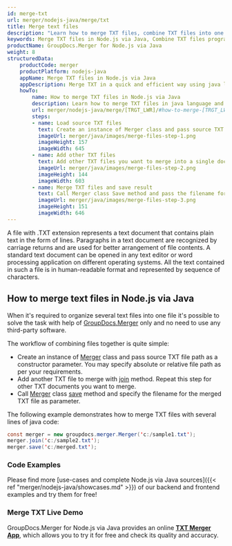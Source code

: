 ```yaml
---
id: merge-txt
url: merger/nodejs-java/merge/txt
title: Merge text files
description: "Learn how to merge TXT files, combine TXT files into one file programmatically in java language using GroupDocs.Merger for Node.js via Java library."
keywords: Merge TXT files in Node.js via Java, Combine TXT files programmatically
productName: GroupDocs.Merger for Node.js via Java
weight: 8
structuredData:
    productCode: merger
    productPlatform: nodejs-java
    appName: Merge TXT files in Node.js via Java
    appDescription: Merge TXT in a quick and efficient way using java language and GroupDocs.Merger for Node.js via Java API, without the use of any third-party software like Microsoft or Open Office.
    howTo:
        name: How to merge TXT files in Node.js via Java 
        description: Learn how to merge TXT files in java language and GroupDocs.Merger for Node.js via Java API, without the use of any third-party software like Microsoft or Open Office.
        url: merger/nodejs-java/merge/[TRGT_LWR]/#how-to-merge-[TRGT_LWR]-files-in-c
        steps:
        - name: Load source TXT files 
          text: Create an instance of Merger class and pass source TXT file path as a constructor parameter. You may specify absolute or relative file path as per your requirements. 
          imageUrl: merger/java/images/merge-files-step-1.png
          imageHeight: 157
          imageWidth: 645
        - name: Add other TXT files
          text: Add other TXT files you want to merge into a single document with Join method of Merger class.
          imageUrl: merger/java/images/merge-files-step-2.png
          imageHeight: 144
          imageWidth: 603
        - name: Merge TXT files and save result 
          text: Call Merger class Save method and pass the filename for the resultant TXT file as parameter.
          imageUrl: merger/java/images/merge-files-step-3.png
          imageHeight: 151
          imageWidth: 646
---
```


A file with .TXT extension represents a text document that contains plain text in the form of lines. Paragraphs in a text document are recognized by carriage returns and are used for better arrangement of file contents. A standard text document can be opened in any text editor or word processing application on different operating systems. All the text contained in such a file is in human-readable format and represented by sequence of characters.

## How to merge text files in Node.js via Java

When it's required to organize several text files into one file it's possible to solve the task with help of [GroupDocs.Merger](https://products.groupdocs.com/merger/nodejs-java) only and no need to use any third-party software.

The workflow of combining files together is quite simple:

* Create an instance of [Merger](https://reference.groupdocs.com/merger/java/com.groupdocs.merger/Merger) class and pass source TXT file path as a constructor parameter. You may specify absolute or relative file path as per your requirements.
* Add another TXT file to merge with [join](https://reference.groupdocs.com/merger/java/com.groupdocs.merger/Merger#join(java.io.InputStream)) method. Repeat this step for other TXT documents you want to merge.
* Call [Merger](https://reference.groupdocs.com/merger/java/com.groupdocs.merger/Merger) class [save](https://reference.groupdocs.com/merger/java/com.groupdocs.merger/Merger#save(java.io.OutputStream)) method and specify the filename for the merged TXT file as parameter.

The following example demonstrates how to merge TXT files with several lines of java code:

```java
const merger = new groupdocs.merger.Merger('c:/sample1.txt');
merger.join('c:/sample2.txt');
merger.save('c:/merged.txt');
```

### Code Examples

Please find more [use-cases and complete Node.js via Java sources]({{< ref "merger/nodejs-java/showcases.md" >}}) of our backend and frontend examples and try them for free!

### Merge TXT Live Demo

GroupDocs.Merger for Node.js via Java provides an online [**TXT Merger App**](https://products.groupdocs.app/merger/txt), which allows you to try it for free and check its quality and accuracy.

